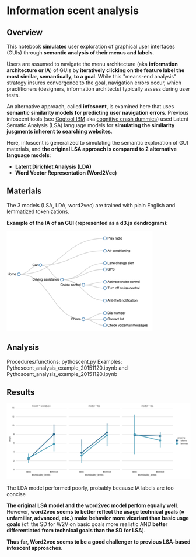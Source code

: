 # Information scent analysis

## Overview

This notebook **simulates** user exploration of graphical user interfaces (GUIs) through **semantic analysis of their menus and labels**. 

Users are assumed to navigate the menu architecture (aka **information architecture or IA**) of GUIs by **iteratively clicking on the feature label the most similar, semantically, to a goal**. While this "means-end analysis" strategy insures convergence to the goal, navigation errors occur, which practitioners (designers, information architects) typically assess during user tests. 

An alternative approach, called **infoscent**, is examined here that uses **semantic similarity models for predicting user navigation errors**. Previous infoscent tools (see [Cogtool IBM](http://researcher.watson.ibm.com/researcher/view_group.php?id=2238) aka [cognitive crash dummies](http://cogtool.com/publications/)) used Latent Sematic Analysis (LSA) language models for **simulating the similarity jusgments inherent to searching websites**.

Here, infoscent is generalized to simulating the semantic exploration of GUI materials, and **the original LSA approach is compared to 2 alternative language models**:
- **Latent Dirichlet Analysis (LDA)**
- **Word Vector Representation (Word2Vec)**

## Materials

The 3 models (LSA, LDA, word2vec) are trained with plain English and lemmatized tokenizations.

<b> Example of the IA of an GUI (represented as a d3.js dendrogram): </b>

<img src="files/D3_gui3.png" width=400 />

## Analysis

Procedures/functions: pythoscent.py
Examples: Pythoscent_analysis_example_20151120.ipynb and Pythoscent_analysis_example_20151120.ipynb

## Results

<img src="files/results_experiment_1.png" width=900 />

The LDA model performed poorly, probably because IA labels are too concise

**The original LSA model and the word2vec model perfom equally well**. However, **word2vec seems to better reflect the usage technical goals (= unfamiliar, advanced, etc.) make behavior more vicariant than basic usge goals** (cf. the SD for W2V on basic goals more realistic AND **better differentiated from technical goals than the SD for LSA**).

**Thus far, Word2vec seems to be a good challenger to previous LSA-based infoscent approaches.**
